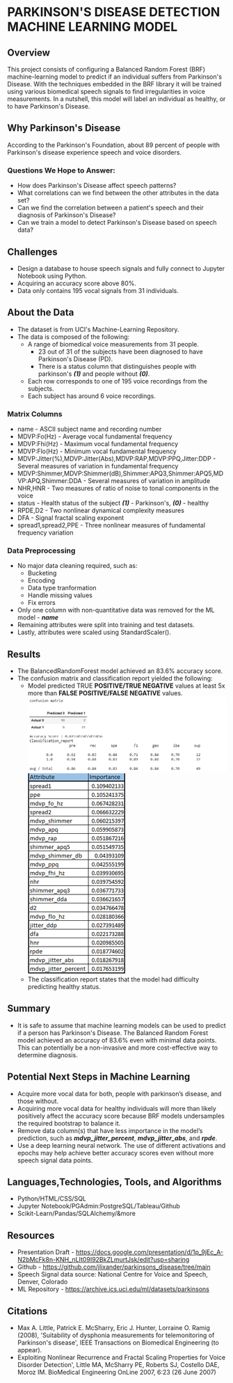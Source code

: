 # PARKINSON'S DISEASE DETECTION MACHINE LEARNING MODEL

## Overview
This project consists of configuring a Balanced Random Forest (BRF) machine-learning model to predict if an individual suffers from Parkinson's Disease. With the techniques embedded in the BRF library it will be trained using various biomedical speech signals to find irregularities in voice measurements. In a nutshell, this model will label an individual as healthy, or to have Parkinson's Disease.

## Why Parkinson's Disease
According to the Parkinson's Foundation, about 89 percent of people with Parkinson's disease experience speech and voice disorders.

### Questions We Hope to Answer:
* How does Parkinson's Disease affect speech patterns?
* What correlations can we find between the other attributes in the data set?
* Can we find the correlation between a patient's speech and their diagnosis of Parkinson's Disease?
* Can we train a model to detect Parkinson's Disease based on speech data?

## Challenges
* Design a database to house speech signals and fully connect to Jupyter Notebook using Python.
* Acquiring an accuracy score above 80%.
* Data only contains 195 vocal signals from 31 individuals.

## About the Data
* The dataset is from UCI's Machine-Learning Repository.
* The data is composed of the following:
    * A range of biomedical voice measurements from 31 people.
        * 23 out of 31 of the subjects have been diagnosed to have Parkinson's Disease (PD).
        * There is a status column that distinguishes people with parkinson's ***(1)*** and people without ***(0)***.
    * Each row corresponds to one of 195 voice recordings from the subjects.
    * Each subject has around 6 voice recordings.

### Matrix Columns
* name - ASCII subject name and recording number
* MDVP:Fo(Hz) - Average vocal fundamental frequency
* MDVP:Fhi(Hz) - Maximum vocal fundamental frequency
* MDVP:Flo(Hz) - Minimum vocal fundamental frequency
* MDVP:Jitter(%),MDVP:Jitter(Abs),MDVP:RAP,MDVP:PPQ,Jitter:DDP - Several measures of variation in fundamental frequency
* MDVP:Shimmer,MDVP:Shimmer(dB),Shimmer:APQ3,Shimmer:APQ5,MDVP:APQ,Shimmer:DDA - Several measures of variation in amplitude
* NHR,HNR - Two measures of ratio of noise to tonal components in the voice
* status - Health status of the subject ***(1)*** - Parkinson's, ***(0)*** - healthy
* RPDE,D2 - Two nonlinear dynamical complexity measures
* DFA - Signal fractal scaling exponent
* spread1,spread2,PPE - Three nonlinear measures of fundamental frequency variation

### Data Preprocessing
* No major data cleaning required, such as:
    * Bucketing
    * Encoding
    * Data type tranformation
    * Handle missing values
    * Fix errors
* Only one column with non-quantitative data was removed for the ML model - ***name***
* Remaining attributes were split into training and test datasets.
* Lastly, attributes were scaled using StandardScaler().

## Results
* The BalancedRandomForest model achieved an 83.6% accuracy score.
* The confusion matrix and classification report yielded the following:
    * Model predicted TRUE __POSITIVE/TRUE NEGATIVE__ values at least 5x more than __FALSE POSITIVE/FALSE NEGATIVE__ values.
    ![Confusion Matrix and Classification Report](https://raw.githubusercontent.com/jlixander/parkinsons_disease/main/Results_images/CM_CF.PNG)    
    ![Importance of Attributes in Descending Order](https://raw.githubusercontent.com/jlixander/parkinsons_disease/main/Results_images/Importances.PNG)
    * The classification report states that the model had difficulty predicting healthy status.


## Summary
* It is safe to assume that machine learning models can be used to predict if a person has Parkinson's Disease. The Balanced Random Forest model achieved an accuracy of 83.6% even with minimal data points. This can potentially be a non-invasive and more cost-effective way to determine diagnosis.

## Potential Next Steps in Machine Learning
* Acquire more vocal data for both, people with parkinson’s disease, and those without.
* Acquiring more vocal data for healthy individuals will more than likely positively affect the accuracy score because BRF models undersamples the required bootstrap to balance it.
* Remove data column(s) that have less importance in the model’s prediction, such as ***mdvp_jitter_percent***, ***mdvp_jitter_abs***, and ***rpde***.
* Use a deep learning neural network. The use of different activations and epochs may help achieve better accuracy scores even without more speech signal data points.


## Languages,Technologies, Tools, and Algorithms
* Python/HTML/CSS/SQL
* Jupyter Notebook/PGAdmin:PostgreSQL/Tableau/Github
* Scikit-Learn/Pandas/SQLAlchemy/&more

## Resources
* Presentation Draft - https://docs.google.com/presentation/d/1p_9jEc_A-N2bMcFk8n-KNH_nLIt09I92BkZLmurtJsk/edit?usp=sharing
* Github - https://github.com/jlixander/parkinsons_disease/tree/main
* Speech Signal data source: National Centre for Voice and Speech, Denver, Colorado
* ML Repository - https://archive.ics.uci.edu/ml/datasets/parkinsons

## Citations
* Max A. Little, Patrick E. McSharry, Eric J. Hunter, Lorraine O. Ramig (2008), 'Suitability of dysphonia measurements for telemonitoring of Parkinson's disease', IEEE Transactions on Biomedical Engineering (to appear).
* Exploiting Nonlinear Recurrence and Fractal Scaling Properties for Voice Disorder Detection', Little MA, McSharry PE, Roberts SJ, Costello DAE, Moroz IM. BioMedical Engineering OnLine 2007, 6:23 (26 June 2007)